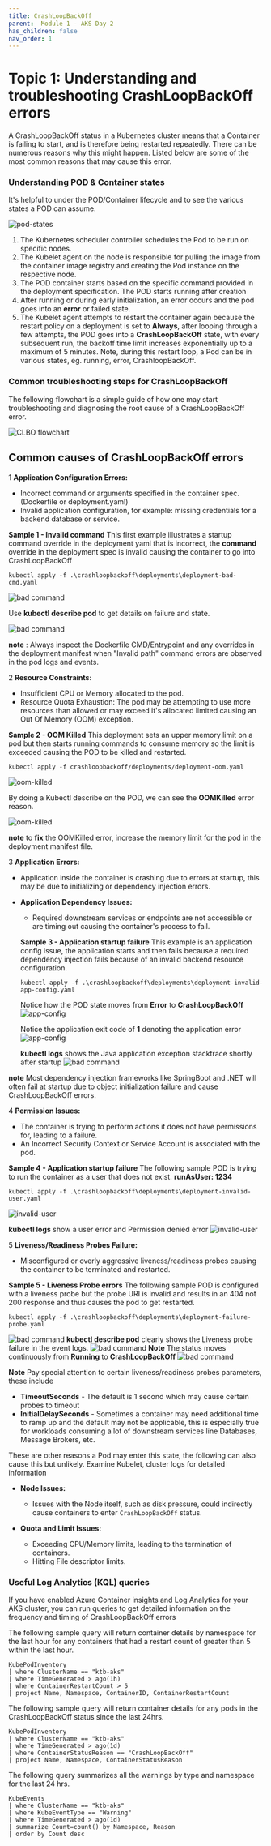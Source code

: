 ```yaml
---
title: CrashLoopBackOff
parent:  Module 1 - AKS Day 2
has_children: false
nav_order: 1
---
```


# Topic 1: Understanding and troubleshooting CrashLoopBackOff errors

A CrashLoopBackOff status in a Kubernetes cluster means that a Container is failing to start, and is therefore being restarted repeatedly. There can be numerous reasons why this might happen. Listed below are some of the most common reasons that may cause this error.



### Understanding POD & Container states

It's helpful to under the POD/Container lifecycle and to see the various states a POD can assume.

![pod-states](../../assets/images/module2/pod-states.png)

1. The Kubernetes scheduler controller schedules the Pod to be run on specific nodes.
2. The Kubelet agent on the node is responsible for pulling the image from the container image registry and creating the Pod instance on the respective node.
3. The POD container starts based on the specific command provided in the deployment specification. The POD starts running after creation
4. After running or during early initialization, an error occurs and the pod goes into an **error** or failed state. 
5. The Kubelet agent attempts to restart the container again because the restart policy on a deployment is set to **Always**, after looping through a few attempts, the POD goes into a **CrashLoopBackOff** state, with every subsequent run, the backoff time limit increases exponentially up to a maximum of 5 minutes. Note, during this restart loop, a Pod can be in various states, eg. running, error, CrashloopBackOff.

### Common troubleshooting steps for CrashLoopBackOff

The following flowchart is a simple guide of how one may start troubleshooting and diagnosing the root cause of a CrashLoopBackOff error.

   ![CLBO flowchart](../../assets/images/module2/CrashLoopBackOff.png)

## Common causes of CrashLoopBackOff errors

1 **Application Configuration Errors:**
  - Incorrect command or arguments specified in the container spec. (Dockerfile or deployment.yaml)
  - Invalid application configuration, for example: missing credentials for a backend database or service.

  **Sample 1 - Invalid command** 
  This first example illustrates a startup command override in the deployment yaml that is incorrect, the **command** override in the deployment spec is invalid causing the container to go into CrashLoopBackOff

  ```shell
  kubectl apply -f .\crashloopbackoff\deployments\deployment-bad-cmd.yaml              
  ```
  ![bad command](../../assets/images/module2/bad-command-screenshot1.png)

 Use **kubectl describe pod** to get details on failure and state.

  ![bad command](../../assets/images/module2/bad-command-screenshot3.png)

**note** : Always inspect the Dockerfile CMD/Entrypoint and any overrides in the deployment manifest when "Invalid path" command errors are observed in the pod logs and events. 

2 **Resource Constraints:**
  - Insufficient CPU or Memory allocated to the pod.
  - Resource Quota Exhaustion: The pod may be attempting to use more resources than allowed or may exceed it's allocated limited causing an Out Of Memory (OOM) exception.

  **Sample 2 - OOM Killed** 
  This deployment sets an upper memory limit on a pod but then starts running commands to consume memory so the limit is exceeded causing the POD to be killed and restarted.

  ```shell
  kubectl apply -f crashloopbackoff/deployments/deployment-oom.yaml
  ```
  ![oom-killed](../../assets/images/module2/oom1.png)

  By doing a Kubectl describe on the POD, we can see the **OOMKilled** error reason.

  ![oom-killed](../../assets/images/module2/oom2.png)


   **note** to **fix** the OOMKilled error, increase the memory limit for the pod in the deployment manifest file.

3 **Application Errors:**
  - Application inside the container is crashing due to errors at startup, this may be due to initializing or dependency injection errors.

- **Application Dependency Issues:**
  - Required downstream services or endpoints are not accessible or are timing out causing the container's process to fail.

  **Sample 3 - Application startup failure**  This example is an application config issue, the application starts and then fails because a required dependency injection fails because of an invalid backend resource configuration.

  ```shell
  kubectl apply -f .\crashloopbackoff\deployments\deployment-invalid-app-config.yaml
  ```
   Notice how the POD state moves from **Error** to **CrashLoopBackOff**
   ![app-config](../../assets/images/module2/invalid-app-config1.png)

   Notice the application exit code of **1** denoting the application error
   ![app-config](../../assets/images/module2/invalid-app-config2.png)

   **kubectl logs** shows the Java application exception stacktrace shortly after startup
   ![bad command](../../assets/images/module2/invalid-app-config3.png)

 **note** Most dependency injection frameworks like SpringBoot and .NET will often fail at startup due to object initialization failure and cause CrashLoopBackOff errors.

4 **Permission Issues:**
  - The container is trying to perform actions it does not have permissions for, leading to a failure.
  - An Incorrect Security Context or Service Account is associated with the pod.
 
  **Sample 4 - Application startup failure**  The following sample POD is trying to run the container as a user that does not exist. **runAsUser: 1234**
  ```shell
  kubectl apply -f .\crashloopbackoff\deployments\deployment-invalid-user.yaml
  ```

  ![invalid-user](../../assets/images/module2/invalid-user1.png)

   **kubectl logs** show a user error and Permission denied error
  ![invalid-user](../../assets/images/module2/invalid-user2.png)

5 **Liveness/Readiness Probes Failure:**
  - Misconfigured or overly aggressive liveness/readiness probes causing the container to be terminated and restarted.

   **Sample 5 - Liveness Probe errors**  The following sample POD is configured with a liveness probe but the probe URI is invalid and results in an 404 not 200 response and thus causes the pod to get restarted.

   ```shell
   kubectl apply -f .\crashloopbackoff\deployments\deployment-failure-probe.yaml 
   ```
  
  ![bad command](../../assets/images/module2/failure_probe-1.png)
  **kubectl describe pod** clearly shows the Liveness probe failure in the event logs.
  ![bad command](../../assets/images/module2/failure_probe-2.png)
  **Note** The status moves continuously from **Running** to **CrashLoopBackOff**
  ![bad command](../../assets/images/module2/failure_probe-3.png)

**Note** Pay special attention to certain liveness/readiness probes parameters, these include
- **TimeoutSeconds** - The default is 1 second which may cause certain probes to timeout
- **InitialDelaySeconds** - Sometimes a container may need additional time to ramp up and the default may not be applicable, this is especially true for workloads consuming a lot of downstream services line Databases, Message Brokers, etc.

These are other reasons a Pod may enter this state, the following can also cause this but unlikely. Examine Kubelet, cluster logs for detailed information

- **Node Issues:**
  - Issues with the Node itself, such as disk pressure, could indirectly cause containers to enter `CrashLoopBackOff` status.

- **Quota and Limit Issues:**
  - Exceeding CPU/Memory limits, leading to the termination of containers.
  - Hitting File descriptor limits.

### Useful Log Analytics (KQL) queries

If you have enabled Azure Container insights and Log Analytics for your AKS cluster, you can run queries to get detailed information on the frequency and timing of CrashLoopBackOff errors

The following sample query will return container details by namespace for the last hour for any containers that had a restart count of greater than 5 within the last hour.

```
KubePodInventory
| where ClusterName == "ktb-aks"
| where TimeGenerated > ago(1h)
| where ContainerRestartCount > 5
| project Name, Namespace, ContainerID, ContainerRestartCount
```

The following sample query will return container details for any pods in the CrashLoopBackOff status since the last 24hrs.

```
KubePodInventory
| where ClusterName == "ktb-aks" 
| where TimeGenerated > ago(1d) 
| where ContainerStatusReason == "CrashLoopBackOff"
| project Name, Namespace, ContainerStatusReason
```

The following query summarizes all the warnings by type and namespace for the last 24 hrs.

```
KubeEvents
| where ClusterName == "ktb-aks"
| where KubeEventType == "Warning" 
| where TimeGenerated > ago(1d)
| summarize Count=count() by Namespace, Reason
| order by Count desc
```


  
